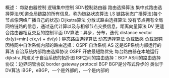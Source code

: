 概述：
    每路由器控制
    逻辑集中控制
        SDN控制路由器
路由选择算法
    集中式路由选择算法/知道全局链路的所有信息，称为链路状态算法 LS
        链路状态广播算法(每个节点像网络广播自己的状态)
        Dijkstra算法
    分散式路由选择算法
        没有节点拥有全局网络链路的信息，通过迭代计算以及与相邻节点交换信息，距离向量算法 DV 更适合路由器相互交互的控制平面
        DV算法：异步，分布，迭代 distance vector
        dx(y)=min( c(x,v) + dv(y) )
    静态路由选择算法
    动态选择算法
    负载敏感
    负载迟钝
因特网中自治系统内部的路由选择：OSPF
    自治系统 AS
    这是ISP系统内部运行的算法
    自治系统内部路由选择协议
    OSPF 开放最短路优先
    每台路由器在本地运行dijkstra,构建关于自治系统的拓扑图
ISP之间的路由选择：BGP
    AS间的路由选择协议：边界网管协议 border gateway protocol BGP
    BGP是分布式异步的 类似于DV算法
    iBGP，eBGP，一个是外部的，一个是内部的
    
